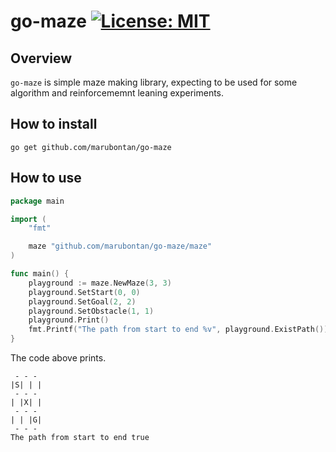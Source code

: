 # go-maze [![License: MIT](https://img.shields.io/badge/License-MIT-yellow.svg)](https://opensource.org/licenses/MIT)
## Overview
`go-maze` is simple maze making library, expecting to be used for some algorithm and reinforcememnt leaning experiments.

## How to install
```
go get github.com/marubontan/go-maze
```

## How to use
```Go
package main

import (
	"fmt"

	maze "github.com/marubontan/go-maze/maze"
)

func main() {
	playground := maze.NewMaze(3, 3)
	playground.SetStart(0, 0)
	playground.SetGoal(2, 2)
	playground.SetObstacle(1, 1)
	playground.Print()
	fmt.Printf("The path from start to end %v", playground.ExistPath())
}
```
The code above prints.  
```
 - - -
|S| | |
 - - -
| |X| |
 - - -
| | |G|
 - - -
The path from start to end true
```